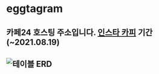 # eggtagram


카페24 호스팅 주소입니다. [인스타 카피](http://eggman9298.cafe24.com/) 기간(~2021.08.19)
-------------




![테이블 ERD  ](img/ERD.jpeg)
-----------
